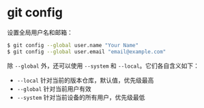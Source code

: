 # git config

设置全局用户名和邮箱：

```sh
$ git config --global user.name "Your Name"
$ git config --global user.email "email@example.com"
```

除 `--global` 外，还可以使用 `--system` 和 `--local`。它们各自含义如下：

- `--local` 针对当前的版本仓库，默认值，优先级最高
- `--global` 针对当前用户有效
- `--system` 针对当前设备的所有用户，优先级最低

